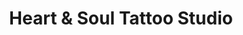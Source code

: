 ---
title: "Heart & Soul Tattoo Studio"
url: /kings-lynn/heart-and-soul-tattoo-studio/
shop: tattoo
---